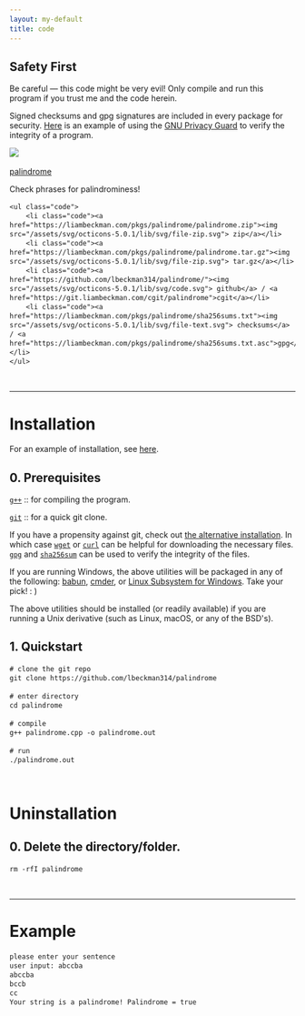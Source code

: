```yaml
---
layout: my-default
title: code
---
```



<div class="safety">
    <h2>Safety First</h2>
    <p>
        Be careful — this code might be very evil! Only compile and run this program if you trust me and the code herein.
    </p>
    <p>
        Signed checksums and gpg signatures are included in every package for security. <a href="/code#security">Here</a> is an example of using the <a href="https://www.gnupg.org/">GNU Privacy Guard</a> to verify the integrity of a program.
    </p>
</div>

<div class="container">


<div class="code-main">
    <a href="https://www.github.com/lbeckman314/palindrome"><img class="center" src="/assets/png/palindrome.png"></a>
    <div class="border-code"></div>
    <p class="center">
    <a id="title" href="https://www.github.com/lbeckman314/palindrome">palindrome</a></p>
    <p class = "code">Check phrases for palindrominess!</p>

    <ul class="code">
        <li class="code"><a href="https://liambeckman.com/pkgs/palindrome/palindrome.zip"><img src="/assets/svg/octicons-5.0.1/lib/svg/file-zip.svg"> zip</a></li>
        <li class="code"><a href="https://liambeckman.com/pkgs/palindrome/palindrome.tar.gz"><img src="/assets/svg/octicons-5.0.1/lib/svg/file-zip.svg"> tar.gz</a></li>
        <li class="code"><a href="https://github.com/lbeckman314/palindrome/"><img src="/assets/svg/octicons-5.0.1/lib/svg/code.svg"> github</a> / <a href="https://git.liambeckman.com/cgit/palindrome">cgit</a></li>
        <li class="code"><a href="https://liambeckman.com/pkgs/palindrome/sha256sums.txt"><img src="/assets/svg/octicons-5.0.1/lib/svg/file-text.svg"> checksums</a> / <a href="https://liambeckman.com/pkgs/palindrome/sha256sums.txt.asc">gpg</a></li>
    </ul>

  </div>


</div>



<br />
<hr />

# Installation

For an example of installation, see [here](https://asciinema.org/a/4R4KJhtmdGImK1UHn9x6hIULx).

<h2 class="code">0. Prerequisites</h2>

[`g++`](https://gcc.gnu.org/) :: for compiling the program.

[`git`](https://git-scm.com/) :: for a quick git clone.

If you have a propensity against git, check out [the alternative installation](./#alternative-installation). In which case [`wget`](https://www.gnu.org/software/wget/) or [`curl`](https://curl.haxx.se/) can be helpful for downloading the necessary files. [`gpg`](https://gnupg.org/) and [`sha256sum`](https://linux.die.net/man/1/sha256sum) can be used to verify the integrity of the files.

If you are running Windows, the above utilities will be packaged in any of the following: [babun](https://babun.github.io/), [cmder](http://cmder.net/), or [Linux Subsystem for Windows](https://docs.microsoft.com/en-us/windows/wsl/install-win10). Take your pick! : )

The above utilities should be installed (or readily available) if you are running a Unix derivative (such as Linux, macOS, or any of the BSD's).

<h2 class="code">1. Quickstart</h2>

```shell
# clone the git repo
git clone https://github.com/lbeckman314/palindrome

# enter directory
cd palindrome

# compile
g++ palindrome.cpp -o palindrome.out

# run
./palindrome.out
```

<br />

# Uninstallation


<h2 class="code">0. Delete the directory/folder.</h2>

```shell
rm -rfI palindrome
```

<br />
<hr />

# Example

```shell
please enter your sentence
user input: abccba
abccba
bccb
cc
Your string is a palindrome! Palindrome = true
```
